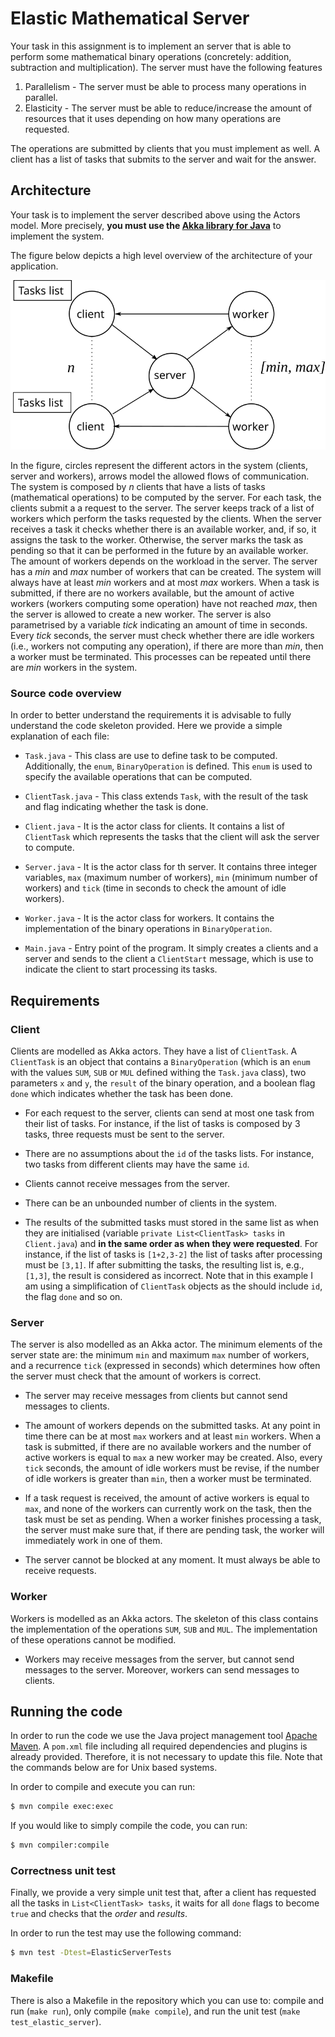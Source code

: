# Elastic Mathematical Server

Your task in this assignment is to implement an server that is able to perform some mathematical binary operations (concretely: addition, subtraction and multiplication).
The server must have the following features

1. Parallelism - The server must be able to process many operations in parallel.
2. Elasticity - The server must be able to reduce/increase the amount of resources that it uses depending on how many operations are requested.

The operations are submitted by clients that you must implement as well. A client has a list of tasks that submits to the server and wait for the answer.

## Architecture

Your task is to implement the server described above using the Actors model.
More precisely, **you must use the [Akka library for Java](https://akka.io)** to implement the system.

The figure below depicts a high level overview of the architecture of your application.

<center>

![Architecture](images/architecture.svg)

</center>

In the figure, circles represent the different actors in the system (clients, server and workers), arrows model the allowed flows of communication.
The system is composed by *n* clients that have a lists of tasks (mathematical operations) to be computed by the server.
For each task, the clients submit a a request to the server.
The server keeps track of a list of workers which perform the tasks requested by the clients.
When the server receives a task it checks whether there is an available worker, and, if so, it assigns the task to the worker.
Otherwise, the server marks the task as pending so that it can be performed in the future by an available worker.
The amount of workers depends on the workload in the server.
The server has a *min* and *max* number of workers that can be created.
The system will always have at least *min* workers and at most *max* workers.
When a task is submitted, if there are no workers available, but the amount of active workers (workers computing some operation) have not reached *max*, then the server is allowed to create a new worker.
The server is also parametrised by a variable *tick* indicating an amount of time in seconds.
Every *tick* seconds, the server must check whether there are idle workers (i.e., workers not computing any operation), if there are more than *min*, then a worker must be terminated.
This processes can be repeated until there are *min* workers in the system.

### Source code overview

In order to better understand the requirements it is advisable to fully understand the code skeleton provided.
Here we provide a simple explanation of each file:

* `Task.java` - This class are use to define task to be computed. Additionally, the `enum`, `BinaryOperation` is defined. This `enum` is used to specify the available operations that can be computed.

* `ClientTask.java` - This class extends `Task`, with the result of the task and flag indicating whether the task is done.

* `Client.java` - It is the actor class for clients. It contains a list of `ClientTask` which represents the tasks that the client will ask the server to compute.

* `Server.java` - It is the actor class for th server. It contains three integer variables, `max` (maximum number of workers), `min` (minimum number of workers) and `tick` (time in seconds to check the amount of idle workers).

* `Worker.java` - It is the actor class for workers. It contains the implementation of the binary operations in `BinaryOperation`.


* `Main.java` - Entry point of the program. It simply creates a clients and a server and sends to the client a `ClientStart` message, which is use to indicate the client to start processing its tasks.


## Requirements

### Client

Clients are modelled as Akka actors. They have a list of `ClientTask`. A `ClientTask` is an object that contains a `BinaryOperation` (which is an `enum` with the values `SUM`, `SUB` or `MUL` defined withing the `Task.java` class), two parameters `x` and `y`, the `result` of the binary operation, and a boolean flag `done` which indicates whether the task has been done.


* For each request to the server, clients can send at most one task from their list of tasks. For instance, if the list of tasks is composed by 3 tasks, three requests must be sent to the server.

* There are no assumptions about the `id` of the tasks lists. For instance, two tasks from different clients may have the same `id`.

* Clients cannot receive messages from the server.

* There can be an unbounded number of clients in the system.

* The results of the submitted tasks must stored in the same list as when they are initialised (variable `private List<ClientTask> tasks` in `Client.java`) and **in the same order as when they were requested**. For instance, if the list of tasks is `[1+2,3-2]` the list of tasks after processing must be `[3,1]`. If after submitting the tasks, the resulting list is, e.g., `[1,3]`, the result is considered as incorrect.
Note that in this example I am using a simplification of `ClientTask` objects as the should include `id`, the flag `done` and so on.

### Server

The server is also modelled as an Akka actor.
The minimum elements of the server state are: the minimum `min` and maximum `max` number of workers, and a recurrence `tick` (expressed in seconds) which determines how often the server must check that the amount of workers is correct.

* The server may receive messages from clients but cannot send messages to clients.

* The amount of workers depends on the submitted tasks. At any point in time there can be at most `max` workers and at least `min` workers. When a task is submitted, if there are no available workers and the number of active workers is equal to `max` a new worker may be created. Also, every `tick` seconds, the amount of idle workers must be revise, if the number of idle workers is greater than `min`, then a worker must be terminated.

* If a task request is received, the amount of active workers is equal to `max`, and none of the workers can currently work on the task, then the task must be set as pending.
When a worker finishes processing a task, the server must make sure that, if there are pending task, the worker will immediately work in one of them.

* The server cannot be blocked at any moment. It must always be able to receive requests.

### Worker

Workers is modelled as an Akka actors.
The skeleton of this class contains the implementation of the operations `SUM`, `SUB` and `MUL`. The implementation of these operations cannot be modified.


* Workers may receive messages from the server, but cannot send messages to the server. Moreover, workers can send messages to clients.

## Running the code

In order to run the code we use the Java project management tool [Apache Maven](https://maven.apache.org/).
A `pom.xml` file including all required dependencies and plugins is already provided.
Therefore, it is not necessary to update this file.
Note that the commands below are for Unix based systems.

In order to compile and execute you can run:
```bash
$ mvn compile exec:exec
```


If you would like to simply compile the code, you can run:
```bash
$ mvn compiler:compile
```

### Correctness unit test

Finally, we provide a very simple unit test that, after a client has requested all the tasks in `List<ClientTask> tasks`, it waits for all `done` flags to become `true` and checks that the _order_ and _results_.

In order to run the test may use the following command:
```bash
$ mvn test -Dtest=ElasticServerTests
```

### Makefile

There is also a Makefile in the repository which you can use to: compile and run (`make run`), only compile (`make compile`), and run the unit test (`make test_elastic_server`).
